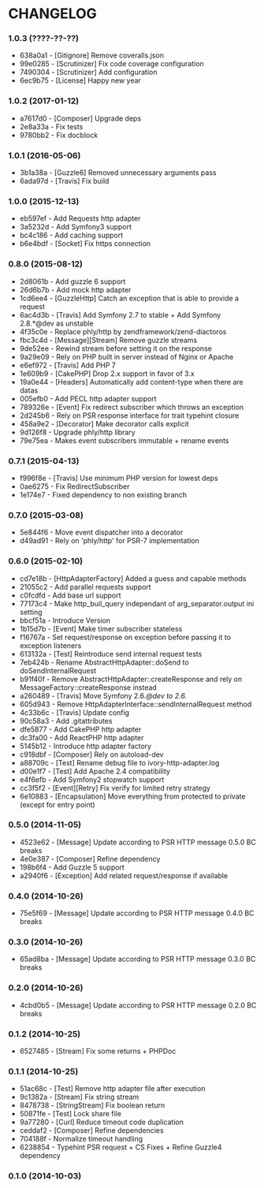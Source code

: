 # CHANGELOG

### 1.0.3 (????-??-??)

 * 638a0a1 - [Gitignore] Remove coveralls.json
 * 99e0285 - [Scrutinizer] Fix code coverage configuration
 * 7490304 - [Scrutinizer] Add configuration
 * 6ec9b75 - [License] Happy new year

### 1.0.2 (2017-01-12)

 * a7617d0 - [Composer] Upgrade deps
 * 2e8a33a - Fix tests
 * 9780bb2 - Fix docblock
 
### 1.0.1 (2016-05-06)

 * 3b1a38a - [Guzzle6] Removed unnecessary arguments pass
 * 6ada97d - [Travis] Fix build

### 1.0.0 (2015-12-13)

 * eb597ef - Add Requests http adapter
 * 3a5232d - Add Symfony3 support
 * bc4c186 - Add caching support
 * b6e4bdf - [Socket] Fix https connection

### 0.8.0 (2015-08-12)

 * 2d8061b - Add guzzle 6 support
 * 26d6b7b - Add mock http adapter
 * 1cd6ee4 - [GuzzleHttp] Catch an exception that is able to provide a request
 * 6ac4d3b - [Travis] Add Symfony 2.7 to stable + Add Symfony 2.8.*@dev as unstable
 * 4f35c0e - Replace phly/http by zendframework/zend-diactoros
 * fbc3c4d - [Message][Stream] Remove guzzle streams
 * 9de52ee - Rewind stream before setting it on the response
 * 9a29e09 - Rely on PHP built in server instead of Nginx or Apache
 * e6ef972 - [Travis] Add PHP 7
 * 1e609b9 - [CakePHP] Drop 2.x support in favor of 3.x
 * 19a0e44 - [Headers] Automatically add content-type when there are datas
 * 005efb0 - Add PECL http adapter support
 * 789326e - [Event] Fix redirect subscriber which throws an exception
 * 2d245b6 - Rely on PSR response interface for trait typehint closure
 * 458a9e2 - [Decorator] Make decorator calls explicit
 * 9d126f8 - Upgrade phly/http library
 * 79e75ea - Makes event subscribers immutable + rename events 

### 0.7.1 (2015-04-13)

 * f996f8e - [Travis] Use minimum PHP version for lowest deps
 * 0ae6275 - Fix RedirectSubscriber
 * 1e174e7 - Fixed dependency to non existing branch
 
### 0.7.0 (2015-03-08)

 * 5e844f6 - Move event dispatcher into a decorator
 * d49ad91 - Rely on 'phly/http' for PSR-7 implementation

### 0.6.0 (2015-02-10)

 * cd7e18b - [HttpAdapterFactory] Added a guess and capable methods
 * 21055c2 - Add parallel requests support
 * c0fcdfd - Add base url support
 * 77173c4 - Make http_buil_query independant of arg_separator.output ini setting
 * bbcf51a - Introduce Version
 * 1b15d7b - [Event] Make timer subscriber stateless
 * f16767a - Set request/response on exception before passing it to exception listeners
 * 613132a - [Test] Reintroduce send internal request tests
 * 7eb424b - Rename AbstractHttpAdapter::doSend to doSendInternalRequest
 * b91f40f - Remove AbstractHttpAdapter::createResponse and rely on MessageFactory::createResponse instead
 * a260489 - [Travis] Move Symfony 2.6.*@dev to 2.6.*
 * 605d943 - Remove HttpAdapterInterface::sendInternalRequest method
 * 4c33b6c - [Travis] Update config
 * 90c58a3 - Add .gitattributes
 * dfe5877 - Add CakePHP http adapter
 * dc3fa00 - Add ReactPHP http adapter
 * 5145b12 - Introduce http adapter factory
 * c918dbf - [Composer] Rely on autoload-dev
 * a88709c - [Test] Rename debug file to ivory-http-adapter.log
 * d00e1f7 - [Test] Add Apache 2.4 compatibility
 * e4f6efb - Add Symfony2 stopwatch support
 * cc3f5f2 - [Event][Retry] Fix verify for limited retry strategy
 * 6e10883 - [Encapsulation] Move everything from protected to private (except for entry point)

### 0.5.0 (2014-11-05)

 * 4523e62 - [Message] Update according to PSR HTTP message 0.5.0 BC breaks
 * 4e0e387 - [Composer] Refine dependency
 * 198b6f4 - Add Guzzle 5 support
 * a2940f6 - [Exception] Add related request/response if available

### 0.4.0 (2014-10-26)

 * 75e5f69 - [Message] Update according to PSR HTTP message 0.4.0 BC breaks

### 0.3.0 (2014-10-26)

 * 65ad8ba - [Message] Update according to PSR HTTP message 0.3.0 BC breaks

### 0.2.0 (2014-10-26)

 * 4cbd0b5 - [Message] Update according to PSR HTTP message 0.2.0 BC breaks

### 0.1.2 (2014-10-25)

 * 6527485 - [Stream] Fix some returns + PHPDoc

### 0.1.1 (2014-10-25)

 * 51ac68c - [Test] Remove http adapter file after execution
 * 9c1382a - [Stream] Fix string stream
 * 8478738 - [StringStream] Fix boolean return
 * 50871fe - [Test] Lock share file
 * 9a77280 - [Curl] Reduce timeout code duplication
 * ceddaf2 - [Composer] Refine dependencies
 * 704188f - Normalize timeout handling
 * 6238854 - Typehint PSR request + CS Fixes + Refine Guzzle4 dependency

### 0.1.0 (2014-10-03)
